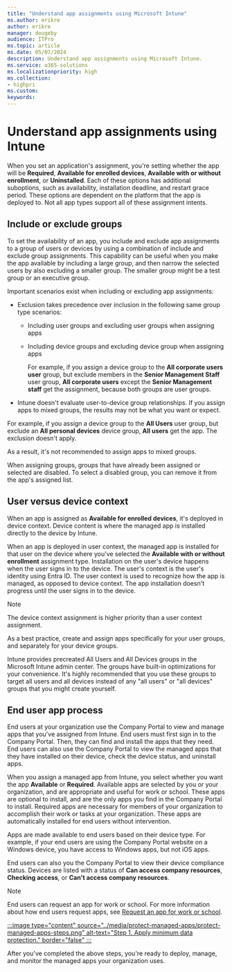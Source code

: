 ```yaml
---
title: "Understand app assignments using Microsoft Intune"
ms.author: erikre
author: erikre
manager: dougeby
audience: ITPro
ms.topic: article
ms.date: 05/07/2024
description: Understand app assignments using Microsoft Intune.
ms.service: o365-solutions
ms.localizationpriority: high
ms.collection:
- highpri
ms.custom:
keywords:
---
```


# Understand app assignments using Intune

When you set an application's assignment, you're setting whether the app will be **Required**, **Available for enrolled devices**, **Available with or without enrollment**, or **Uninstalled**. Each of these options has additional suboptions, such as availability, installation deadline, and restart grace period. These options are dependent on the platform that the app is deployed to. Not all app types support all of these assignment intents.

## Include or exclude groups

To set the availability of an app, you include and exclude app assignments to a group of users or devices by using a combination of include and exclude group assignments. This capability can be useful when you make the app available by including a large group, and then narrow the selected users by also excluding a smaller group. The smaller group might be a test group or an executive group.

Important scenarios exist when including or excluding app assignments:

- Exclusion takes precedence over inclusion in the following same group type scenarios:
  - Including user groups and excluding user groups when assigning apps
  - Including device groups and excluding device group when assigning apps

    For example, if you assign a device group to the **All corporate users user** group, but exclude members in the **Senior Management Staff** user group, **All corporate users** except the **Senior Management staff** get the assignment, because both groups are user groups.
- Intune doesn't evaluate user-to-device group relationships. If you assign apps to mixed groups, the results may not be what you want or expect.

For example, if you assign a device group to the **All Users** user group, but exclude an **All personal devices** device group, **All users** get the app. The exclusion doesn't apply.

As a result, it's not recommended to assign apps to mixed groups.

When assigning groups, groups that have already been assigned or selected are disabled. To select a disabled group, you can remove it from the app's assigned list.

## User versus device context

When an app is assigned as **Available for enrolled devices**, it's deployed in device context. Device content is where the managed app is installed directly to the device by Intune.

When an app is deployed in user context, the managed app is installed for that user on the device where you've selected the **Available with or without enrollment** assignment type. Installation on the user's device happens when the user signs in to the device. The user's context is the user's identity using Entra ID. The user context is used to recognize how the app is managed, as opposed to device context. The app installation doesn't progress until the user signs in to the device.

> [!NOTE]
> The device context assignment is higher priority than a user context assignment.

As a best practice, create and assign apps specifically for your user groups, and separately for your device groups. 

Intune provides precreated All Users and All Devices groups in the Microsoft Intune admin center. The groups have built-in optimizations for your convenience. It's highly recommended that you use these groups to target all users and all devices instead of any "all users" or "all devices" groups that you might create yourself.

## End user app process

End users at your organization use the Company Portal to view and manage apps that you've assigned from Intune. End users must first sign in to the Company Portal. Then, they can find and install the apps that they need. End users can also use the Company Portal to view the managed apps that they have installed on their device, check the device status, and uninstall apps.

When you assign a managed app from Intune, you select whether you want the app **Available** or **Required**. Available apps are selected by you or your organization, and are appropriate and useful for work or school. These apps are optional to install, and are the only apps you find in the Company Portal to install. Required apps are necessary for members of your organization to accomplish their work or tasks at your organization. These apps are automatically installed for end users without intervention.

Apps are made available to end users based on their device type. For example, if your end users are using the Company Portal website on a Windows device, you have access to Windows apps, but not iOS apps.

End users can also you the Company Portal to view their device compliance status. Devices are listed with a status of **Can access company resources**, **Checking access**, or **Can't access company resources**.

> [!NOTE]
> End users can request an app for work or school. For more information about how end users request apps, see [Request an app for work or school](/mem/intune/user-help/install-apps-cpapp-windows#request-an-app-for-work-or-school).

[:::image type="content" source="../media/protect-managed-apps/protect-managed-apps-steps.png" alt-text="Step 1. Apply minimum data protection." border="false" :::](apps-assign-step-1.md)

After you've completed the above steps, you're ready to deploy, manage, and monitor the managed apps your organization uses.
